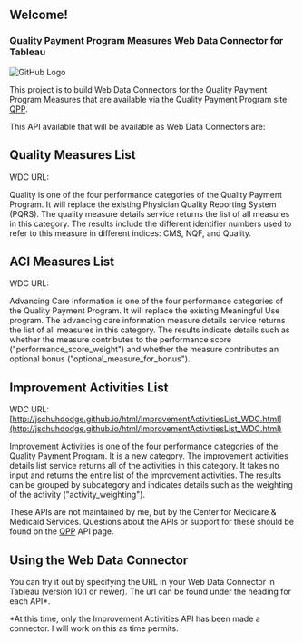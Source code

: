 ## Welcome!

### Quality Payment Program Measures Web Data Connector for Tableau

![GitHub Logo](https://qpp.cms.gov/build_201612091113/images/hhs-logo.png)

This project is to build Web Data Connectors for the Quality Payment Program Measures that are available via the 
Quality Payment Program site [QPP](https://qpp.cms.gov).

This API available that will be available as Web Data Connectors are:

## Quality Measures List
WDC URL:

Quality is one of the four performance categories of the Quality Payment Program. It will replace the existing Physician 
Quality Reporting System (PQRS). The quality measure details service returns the list of all measures in this category. The results 
include the different identifier numbers used to refer to this measure in different indices: CMS, NQF, and Quality.

## ACI Measures List
WDC URL:

Advancing Care Information is one of the four performance categories of the Quality Payment Program. It will replace 
the existing Meaningful Use program. The advancing care information measure details service returns the list of all measures 
in this category. The results indicate details such as whether the measure contributes to the performance 
score ("performance_score_weight") and whether the measure contributes an optional bonus ("optional_measure_for_bonus").

## Improvement Activities List
WDC URL: [http://jschuhdodge.github.io/html/ImprovementActivitiesList_WDC.html](http://jschuhdodge.github.io/html/ImprovementActivitiesList_WDC.html)

Improvement Activities is one of the four performance categories of the Quality Payment Program. It is a new category. The 
improvement activities details list service returns all of the activities in this category. It takes no input and returns the entire 
list of the improvement activities. The results can be grouped by subcategory and indicates details such as the weighting of the 
activity ("activity_weighting").

These APIs are not maintained by me, but by the Center for Medicare & Medicaid Services.  Questions about the APIs or support for
these should be found on the [QPP](https://qpp.cms.gov/api/) API page.

## Using the Web Data Connector
You can try it out by specifying the URL in your Web Data Connector in Tableau (version 10.1 or newer).  The url can be found under
the heading for each API*.

*At this time, only the Improvement Activities API has been made a connector.  I will work on this as time permits.

